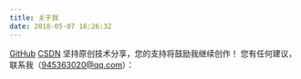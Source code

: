 ```yaml
---
title: 关于我
date: 2018-05-07 16:26:32
---
```


[GitHub](https://github.com/aloneload)
[CSDN](https://my.csdn.net/)
坚持原创技术分享，您的支持将鼓励我继续创作！
您有任何建议，联系我（[945363020@qq.com](https://mail.qq.com/)）：
